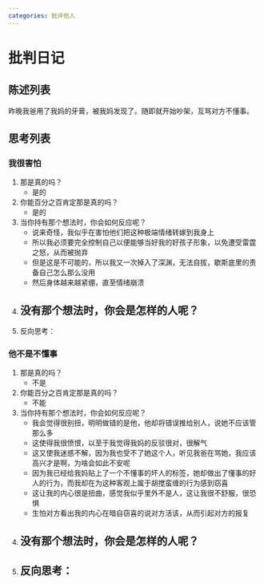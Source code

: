 ```yaml
---
categories: 批评他人
---
```


# 批判日记

## 陈述列表

昨晚我爸用了我妈的牙膏，被我妈发现了。随即就开始吵架，互骂对方不懂事。

## 思考列表

### 我很害怕

1. 那是真的吗？
    - 是的
2. 你能百分之百肯定那是真的吗？
    - 是的
3. 当你持有那个想法时，你会如何反应呢？
    - 说来奇怪，我似乎在害怕他们把这种极端情绪转嫁到我身上
    - 所以我必须要完全控制自己以便能够当好我的好孩子形象，以免遭受雷霆之怒，从而被抛弃
    - 但是这是不可能的，所以我又一次掉入了深渊，无法自拔，歇斯底里的责备自己怎么那么没用
    - 然后身体越来越紧绷，直至情绪崩溃
4. 没有那个想法时，你会是怎样的人呢？
    - 
5. 反向思考：

### 他不是不懂事

1. 那是真的吗？
    - 不是
2. 你能百分之百肯定那是真的吗？
    - 不能
3. 当你持有那个想法时，你会如何反应呢？
    - 我会觉得很别扭，明明做错的是他，他却将错误推给别人，说她不应该管那么多
    - 这使得我很愤恨，以至于我觉得我妈的反驳很对，很解气
    - 这又使我迷惑不解，因为我也受不了她这个人，听见我爸在骂她，我应该高兴才是啊，为啥会如此不安呢
    - 因为我已经给我妈贴上了一个不懂事的坏人的标签，她却做出了懂事的好人的行为，而我却在为这种客观上属于胡搅蛮缠的行为感到窃喜
    - 这让我的内心很是扭曲，感觉我似乎里外不是人，这让我很不舒服，很恐惧
    - 生怕对方看出我的内心在暗自窃喜的说对方活该，从而引起对方的报复
4. 没有那个想法时，你会是怎样的人呢？
    - 
5. 反向思考：
    - 
